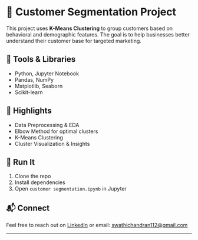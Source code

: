 # 🧠 Customer Segmentation Project

This project uses **K-Means Clustering** to group customers based on behavioral and demographic features. The goal is to help businesses better understand their customer base for targeted marketing.

## 🔧 Tools & Libraries

- Python, Jupyter Notebook  
- Pandas, NumPy  
- Matplotlib, Seaborn  
- Scikit-learn  

## 📌 Highlights

- Data Preprocessing & EDA  
- Elbow Method for optimal clusters  
- K-Means Clustering  
- Cluster Visualization & Insights  

## 🚀 Run It

1. Clone the repo  
2. Install dependencies  
3. Open `customer segmentation.ipynb` in Jupyter  

## 📬 Connect

Feel free to reach out on [LinkedIn](https://www.linkedin.com/in/swathiim) or email: swathichandran112@gmail.com

---
